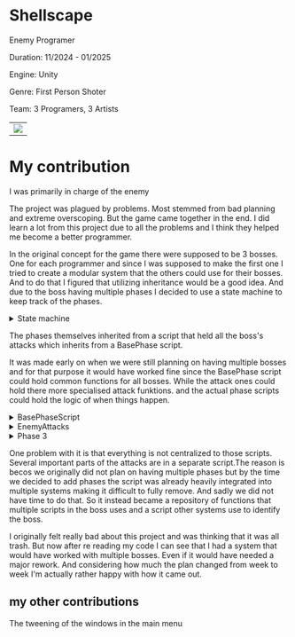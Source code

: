 # Shellscape
Enemy Programer

Duration: 11/2024 - 01/2025

Engine: Unity

Genre: First Person Shoter

Team: 3 Programers, 3 Artists

<table>
  <tr>
    <td><img src="Gifs/Shellscape1.gif" /></td>
  </tr>
</table>

# My contribution
I was primarily in charge of the enemy


The project was plagued by problems. Most stemmed from bad planning and extreme overscoping. But the game came together in the end. I did learn a lot from this project due to all the problems and I think they helped me become a better programmer.


In the original concept for the game there were supposed to be 3 bosses. One for each programmer and since I was supposed to make the first one I tried to create a modular system that the others could use for their bosses. And to do that I figured that utilizing inheritance would be a good idea. And due to the boss having multiple phases I decided to use a state machine to keep track of the phases.


<details>

<summary>State machine</summary>

  ```csharp
private void Awake()
    {
        phase = phases[activePhase];
        health = GetComponent<Enemi_health>();
        enemy = GetComponent<Base_enemy>();
    }

    public void Update()
    {
        if (health.currentHP < health.MaxHP * phase3HPPercent && phase == phases[1] && !PhaseSwitch)
        {
            activePhase = 2;
            StartCoroutine(wait(4, activePhase));
        }
        else if (health.currentHP < health.MaxHP * phase2HPPercent && phase == phases[0] && !PhaseSwitch)
        {
            activePhase = 1;
            StartCoroutine(wait(4, activePhase));
        }
        phase.phase();
    }

    IEnumerator wait(float time, int NewPhase)
    {
        enemy.stop();
        enemy.atta = false;
        PhaseSwitch = true;
        health.source.PlayOneShot(PhaseSwitchSound, 0.5f);
        yield return new WaitForSeconds(time);
        phase = phases[NewPhase];
        PhaseSwitch = false;
        enemy.atta = true;
        enemy.start();
    }
```
</details>

The phases themselves inherited from a script that held all the boss's attacks which inherits from a BasePhase script.

It was made early on when we were still planning on having multiple bosses and for that purpose it would have worked fine since the BasePhase script could hold common functions for all bosses. While the attack ones could hold there more specialised attack funktions. and the actual phase scripts could hold the logic of when things happen.


<details>

<summary>BasePhaseScript</summary>
  
```csharp
 public void resetpositon()
    {
        agent.SetDestination(transform.position);
    }
    public void Move()
    {
        agent.SetDestination(player.transform.position);
    }

```
  
</details>

<details>
<summary>EnemyAttacks</summary>
  
```csharp
  
private void Awake()
    {
        UrchinSpawnerScript = FindObjectOfType<UrchinSpawner>();
        enemy = GetComponentInParent<Base_enemy>();
        agent = GetComponentInParent<NavMeshAgent>();
        weekpoint = transform.parent.GetComponentInChildren<weekpoint>();
    }
    
 
    public IEnumerator cooldown(float t)
    {
        
        enemy.atta = true;
        attack.parent.start();
        attack.still = false;
        yield return null;
    }

    public IEnumerator dublewave(int amount)
    {
        float firstWaveDelay = 2.9f;
        float secondWaveDelay = 1.0f;
        stunable = true;

        if (amount == 1)
        {
            SoundcueHandler.PlayWaveCue();
            StartCoroutine(enemy.weakPoint.SingleShockwave());
            enemy.GetComponentInChildren<MantisAnimator>().anim.SetTrigger("Shockwave");
        }
        else if(amount > 1)
        {
            SoundcueHandler.PlayDoubleWaveCue();
            StartCoroutine(enemy.weakPoint.DoubleShockwave());
            amount = 2;
            enemy.GetComponentInChildren<MantisAnimator>().anim.SetTrigger("Double Shockwave");
            firstWaveDelay = 2.0f;
            secondWaveDelay = 0.85f;
        }

        WaveAnim = true;
        yield return new WaitForSeconds(0.7f);
        StartCoroutine(weekpoint.MoveCollider());
        yield return new WaitForSeconds(firstWaveDelay - 0.7f);
        enemy.stop();

        if (!enemy.volnereble) 
        {
            for (int j = 0; j < amount; j++)
            {
                if (!enemy.volnereble)
                {
                    WaveAnim = false;
                    attack.shockwave(shockwavespeed, shockwavezise, shockwaverange);
                    if (j == 0)
                    {
                       //spawning urchins
                       UrchinSpawnerScript.WhichPhaseForUrchin();
                    }
                    yield return new WaitForSeconds(secondWaveDelay);
                    WaveAnim = true;
                }
            }
        }

        WaveAnim = false;
        stunable = false;
        enemy.start();
        StartCoroutine(cooldown(shockwavespeed));
    }

    public IEnumerator elestickdelay(float time)
    {
        StartCoroutine(enemy.weakPoint.Fist());

        ElastickAnim = true;
        SoundcueHandler.PlayFistCue();
        enemy.atta = false;
        stunable = true;
        enemy.GetComponentInChildren<MantisAnimator>().anim.SetTrigger("Punch 0");
        yield return new WaitForSeconds(time);
        ElastickAnim = false;
        if (!enemy.volnereble && !PlayerSlice.SliceMode())
        {
            attack.Elastick(elastickrange, elastickspeed, elastickreturnspeed);
        }
        else
        {
            enemy.atta = true;
            stunable = false;
        }
    }
```
  
</details>

<details>

<summary>Phase 3</summary>

```csharp
 public override void phase()
    {
        if (enemy.Range(startpunchrange) && !enemy.volnereble && !PlayerSlice.SliceMode())
        {
            resetpositon();
        }
        if (enemy.Range(startelastickrange) && enemy.atta && !enemy.volnereble && !PlayerSlice.SliceMode())
        {
            enemy.atta = false;
            if (i % 4 == 0)
            {
                StartCoroutine(elestickdelay(elastickdelai));
            }
            else
            {
                attack.still = true;
                StopCoroutine(dublewave(wavemount));
                wavemount = Random.Range(1, 5);
                StartCoroutine(dublewave(wavemount));
            }
            i++;
            resetpositon();
        }
        else if (!enemy.Range(startpunchrange) && !enemy.volnereble && !PlayerSlice.SliceMode())
        {
            enemy.agent.SetDestination(enemy.target.position);
        }
        else
        {
            resetpositon();
        }
        
    }
```
  
</details>

One problem with it is that everything is not centralized to those scripts. Several important parts of the attacks are in a separate script.The reason is becos we originally did not plan on having multiple phases but by the time we decided to add phases the script was already heavily integrated into multiple systems making it difficult to fully remove. And sadly we did not have time to do that. So it instead became a repository of functions that multiple scripts in the boss uses and a script other systems use to identify the boss.

I originally felt really bad about this project and was thinking that it was all trash. But now after re reading my code I can see that I had a system that would have worked with multiple bosses. Even if it would have needed a major rework. And considering how much the plan changed from week to week I'm actually rather happy with how it came out.



## my other contributions

The tweening of the windows in the main menu










